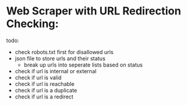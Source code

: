Web Scraper with URL Redirection Checking:
==========================================
todo:
- check robots.txt first for disallowed urls
- json file to store urls and their status
    - break up urls into seperate lists based on status
- check if url is internal or external
- check if url is valid
- check if url is reachable
- check if url is a duplicate
- check if url is a redirect